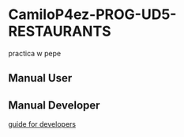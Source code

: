 # CamiloP4ez-PROG-UD5-RESTAURANTS
practica w pepe 

## Manual User

## Manual Developer
[guide for developers](https://youtu.be/4RJReJhxmlM)
